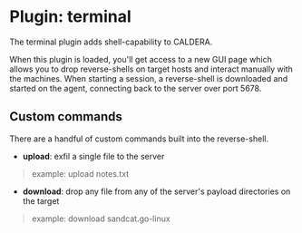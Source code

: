 Plugin: terminal
=============

The terminal plugin adds shell-capability to CALDERA. 

When this plugin is loaded, you'll get access to a new GUI page which allows you to drop reverse-shells on target hosts and interact manually with the machines. When starting a session, a reverse-shell is downloaded and started on the agent, connecting back to the server over port 5678.

## Custom commands
There are a handful of custom commands built into the reverse-shell.
* **upload**: exfil a single file to the server
> example: upload notes.txt
* **download**: drop any file from any of the server's payload directories on the target
> example: download sandcat.go-linux